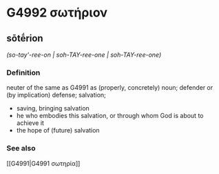 # G4992 σωτήριον

## sōtḗrion

_(so-tay'-ree-on | soh-TAY-ree-one | soh-TAY-ree-one)_

### Definition

neuter of the same as G4991 as (properly, concretely) noun; defender or (by implication) defense; salvation; 

- saving, bringing salvation
- he who embodies this salvation, or through whom God is about to achieve it
- the hope of (future) salvation

### See also

[[G4991|G4991 σωτηρία]]
